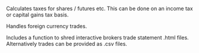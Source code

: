 Calculates taxes for shares / futures etc. This can be done on an income tax or capital gains tax basis.

Handles foreign currency trades.

Includes a function to shred interactive brokers trade statement .html files. Alternatively trades can be provided as .csv files.